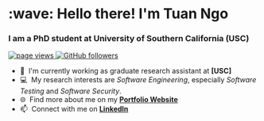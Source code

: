 <h1 align="left">:wave: Hello there! I'm Tuan Ngo</h1>
<h3 align="left">I am a PhD student at University of Southern California (USC)</h3>

<!-- <a href="https://github.com/tuanngokien/">
  <img src="https://github-readme-stats.vercel.app/api?username=tuanngokien&show_icons=true&include_all_commits=true&card_width=400&theme=default&bg_color=ffffff00" alt="My Github Stats" align="right" />
</a> -->


<p align="left">
  <a href="https://tuanngokien.github.io/">
    <img src="https://komarev.com/ghpvc/?username=tuanngokien" alt="page views" />
  </a>
  <a href="https://github.com/tuanngokien?tab=followers">
    <img alt="GitHub followers" src="https://img.shields.io/github/followers/tuanngokien?color=green&logo=github">
  </a>
</p>

- :office: &nbsp;I'm currently working as graduate research assistant at **[USC]**
- :computer: &nbsp;My research interests are *Software Engineering*, especially *Software Testing* and *Software Security*.
- 🌐 &nbsp;Find more about me on my **[Portfolio Website]**
- :mailbox: &nbsp;Connect with me on **[LinkedIn]**

<br>

<!-- links -->

[VNU-UET]: https://uet.vnu.edu.vn/en
[Portfolio Website]: https://tuanngokien.github.io/
[linkedin]: https://www.linkedin.com/in/tuanngokien/

